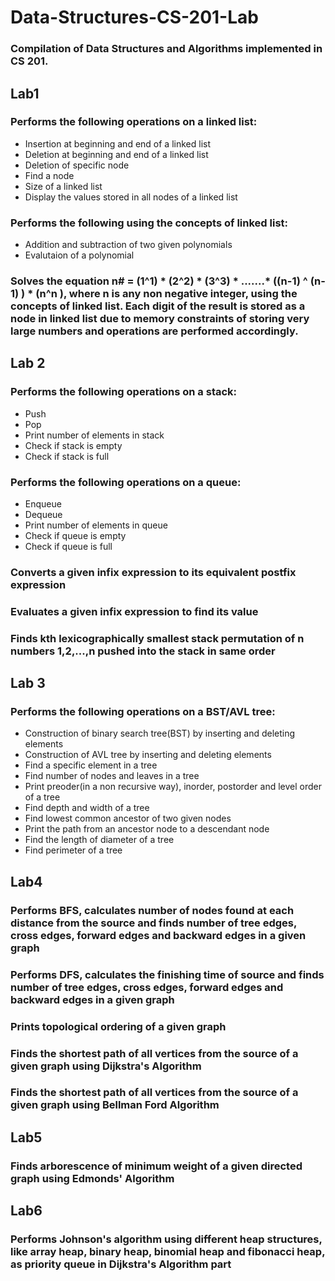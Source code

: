 # Data-Structures-CS-201-Lab
### Compilation of Data Structures and Algorithms implemented in CS 201.
## Lab1
### Performs the following operations on a linked list:
- Insertion at beginning and end of a linked list
- Deletion at beginning and end of a linked list
- Deletion of specific node
- Find a node
- Size of a linked list
- Display the values stored in all nodes of a linked list
### Performs the following using the concepts of linked list:
- Addition and subtraction of two given polynomials
- Evalutaion of a polynomial
### Solves the equation n# = (1^1) * (2^2) * (3^3) * .......* ((n-1) ^ (n-1) ) * (n^n ), where n is any non negative integer, using the concepts of linked list. Each digit of the result is stored as a node in linked list due to memory constraints of storing very large numbers and operations are performed accordingly.
## Lab 2
### Performs the following operations on a stack:
- Push
- Pop
- Print number of elements in stack
- Check if stack is empty
- Check if stack is full
### Performs the following operations on a queue:
- Enqueue
- Dequeue
- Print number of elements in queue
- Check if queue is empty
- Check if queue is full
### Converts a given infix expression to its equivalent postfix expression
### Evaluates a given infix expression to find its value
### Finds kth lexicographically smallest stack permutation of n numbers 1,2,...,n pushed into the stack in same order
## Lab 3
### Performs the following operations on a BST/AVL tree:
- Construction of binary search tree(BST) by inserting and deleting elements
- Construction of AVL tree by inserting and deleting elements
- Find a specific element in a tree
- Find number of nodes and leaves in a tree
- Print preoder(in a non recursive way), inorder, postorder and level order of a tree
- Find depth and width of a tree
- Find lowest common ancestor of two given nodes
- Print the path from an ancestor node to a descendant node
- Find the length of diameter of a tree
- Find perimeter of a tree
## Lab4
### Performs BFS, calculates number of nodes found at each distance from the source and finds number of tree edges, cross edges, forward edges and backward edges in a given graph
### Performs DFS, calculates the finishing time of source and finds number of tree edges, cross edges, forward edges and backward edges in a given graph
### Prints topological ordering of a given graph
### Finds the shortest path of all vertices from the source of a given graph using Dijkstra's Algorithm
### Finds the shortest path of all vertices from the source of a given graph using Bellman Ford Algorithm
## Lab5
### Finds arborescence of minimum weight of a given directed graph using Edmonds' Algorithm
## Lab6
### Performs Johnson's algorithm using different heap structures, like array heap, binary heap, binomial heap and fibonacci heap, as priority queue in Dijkstra's Algorithm part

